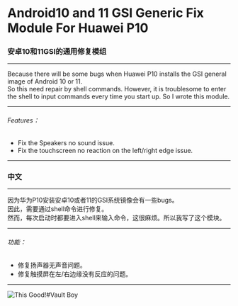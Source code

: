 # Android10 and 11 GSI Generic Fix Module For Huawei P10  
### 安卓10和11GSI的通用修复模组  
    
***
Because there will be some bugs when Huawei P10 installs the GSI general image of Android 10 or 11.  
So this need repair by shell commands. However, it is troublesome to enter the shell to input commands every time you start up. So I wrote this module.  
***
###### Features：  
* Fix the Speakers no sound issue.  
* Fix the touchscreen no reaction on the left/right edge issue.  
***  
  
  
  
### 中文  
***  
因为华为P10安装安卓10或者11的GSI系统镜像会有一些bugs。  
因此，需要通过shell命令进行修复。  
然而，每次启动时都要进入shell来输入命令，这很麻烦。所以我写了这个模块。  
***  
###### 功能：  
* 修复扬声器无声音问题。  
* 修复触摸屏在左/右边缘没有反应的问题。  
***  
![This Good!#Vault Boy](https://w.wallhaven.cc/full/45/wallhaven-4527g9.jpg)
